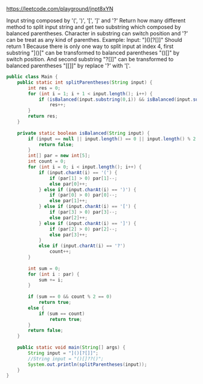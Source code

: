https://leetcode.com/playground/jnpt8xYN


Input string composed by '(', ')', '[', ']' and '?'
Return how many different method to split input string and get two substring which composed by balanced parentheses. Character in substring can switch position and '?' can be treat as any kind of parenthes.
Example: Input: "]()[?[]]"
Should return 1
Because there is only one way to split input at index 4, first substring "]()[" can be transformed to balanced parentheses "()[]" by switch position. And second substring "?[]]" can be transformed to balanced parentheses "[[]]" by replace '?' with '['.


```java 
public class Main {
    public static int splitParentheses(String input) {
        int res = 0;
        for (int i = 1; i + 1 < input.length(); i++) {
            if (isBalanced(input.substring(0,i)) && isBalanced(input.substring(i)))
                res++;
        }
        return res;
    }
    
    private static boolean isBalanced(String input) {
        if (input == null || input.length() == 0 || input.length() % 2 != 0) {
            return false;
        }
        int[] par = new int[5];
        int count = 0;
        for (int i = 0; i < input.length(); i++) {
            if (input.charAt(i) == '(') {
                if (par[1] > 0) par[1]--;
                else par[0]++;
            } else if (input.charAt(i) == ')') {
                if (par[0] > 0) par[0]--;
                else par[1]++;
            } else if (input.charAt(i) == '[') {
                if (par[3] > 0) par[3]--;
                else par[2]++;
            } else if (input.charAt(i) == ']') {
                if (par[2] > 0) par[2]--;
                else par[3]++;
            }
            else if (input.charAt(i) == '?')
                count++;
        }
        
        int sum = 0;
        for (int i : par) {
            sum += i;
        }
        
        if (sum == 0 && count % 2 == 0)
            return true;
        else {
            if (sum == count)
                return true;
        }
        return false;
    }
        
    public static void main(String[] args) {
        String input = "]()[?[]]";
        //String input = "()[]??()";
        System.out.println(splitParentheses(input));
    }
}
```


